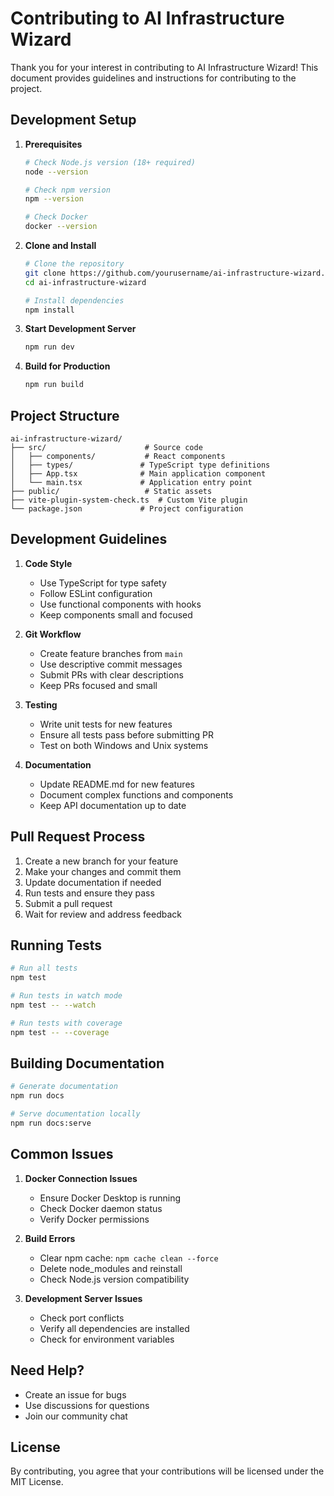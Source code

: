 # Contributing to AI Infrastructure Wizard

Thank you for your interest in contributing to AI Infrastructure Wizard! This document provides guidelines and instructions for contributing to the project.

## Development Setup

1. **Prerequisites**
   ```bash
   # Check Node.js version (18+ required)
   node --version

   # Check npm version
   npm --version

   # Check Docker
   docker --version
   ```

2. **Clone and Install**
   ```bash
   # Clone the repository
   git clone https://github.com/yourusername/ai-infrastructure-wizard.git
   cd ai-infrastructure-wizard

   # Install dependencies
   npm install
   ```

3. **Start Development Server**
   ```bash
   npm run dev
   ```

4. **Build for Production**
   ```bash
   npm run build
   ```

## Project Structure

```
ai-infrastructure-wizard/
├── src/                      # Source code
│   ├── components/           # React components
│   ├── types/               # TypeScript type definitions
│   ├── App.tsx              # Main application component
│   └── main.tsx             # Application entry point
├── public/                   # Static assets
├── vite-plugin-system-check.ts  # Custom Vite plugin
└── package.json             # Project configuration
```

## Development Guidelines

1. **Code Style**
   - Use TypeScript for type safety
   - Follow ESLint configuration
   - Use functional components with hooks
   - Keep components small and focused

2. **Git Workflow**
   - Create feature branches from `main`
   - Use descriptive commit messages
   - Submit PRs with clear descriptions
   - Keep PRs focused and small

3. **Testing**
   - Write unit tests for new features
   - Ensure all tests pass before submitting PR
   - Test on both Windows and Unix systems

4. **Documentation**
   - Update README.md for new features
   - Document complex functions and components
   - Keep API documentation up to date

## Pull Request Process

1. Create a new branch for your feature
2. Make your changes and commit them
3. Update documentation if needed
4. Run tests and ensure they pass
5. Submit a pull request
6. Wait for review and address feedback

## Running Tests

```bash
# Run all tests
npm test

# Run tests in watch mode
npm test -- --watch

# Run tests with coverage
npm test -- --coverage
```

## Building Documentation

```bash
# Generate documentation
npm run docs

# Serve documentation locally
npm run docs:serve
```

## Common Issues

1. **Docker Connection Issues**
   - Ensure Docker Desktop is running
   - Check Docker daemon status
   - Verify Docker permissions

2. **Build Errors**
   - Clear npm cache: `npm cache clean --force`
   - Delete node_modules and reinstall
   - Check Node.js version compatibility

3. **Development Server Issues**
   - Check port conflicts
   - Verify all dependencies are installed
   - Check for environment variables

## Need Help?

- Create an issue for bugs
- Use discussions for questions
- Join our community chat

## License

By contributing, you agree that your contributions will be licensed under the MIT License.
